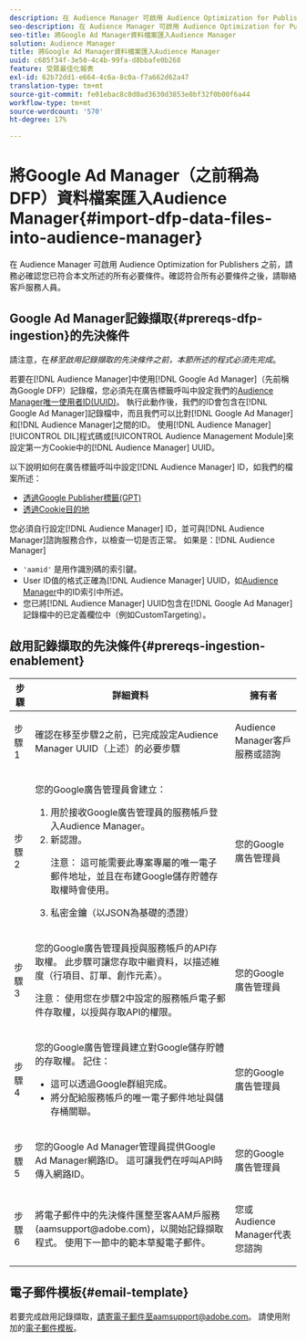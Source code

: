 ```yaml
---
description: 在 Audience Manager 可啟用 Audience Optimization for Publishers 之前，請務必確認您已符合本文所述的所有必要條件。確認符合所有必要條件之後，請聯絡客戶服務人員。
seo-description: 在 Audience Manager 可啟用 Audience Optimization for Publishers 之前，請務必確認您已符合本文所述的所有必要條件。確認符合所有必要條件之後，請聯絡客戶服務人員。
seo-title: 將Google Ad Manager資料檔案匯入Audience Manager
solution: Audience Manager
title: 將Google Ad Manager資料檔案匯入Audience Manager
uuid: c685f34f-3e50-4c4b-99fa-d8bbafe0b268
feature: 受眾最佳化報表
exl-id: 62b72dd1-e664-4c6a-8c0a-f7a662d62a47
translation-type: tm+mt
source-git-commit: fe01ebac8c0d0ad3630d3853e0bf32f0b00f6a44
workflow-type: tm+mt
source-wordcount: '570'
ht-degree: 17%

---
```


# 將Google Ad Manager（之前稱為DFP）資料檔案匯入Audience Manager{#import-dfp-data-files-into-audience-manager}

在 Audience Manager 可啟用 Audience Optimization for Publishers 之前，請務必確認您已符合本文所述的所有必要條件。確認符合所有必要條件之後，請聯絡客戶服務人員。

## Google Ad Manager記錄擷取{#prereqs-dfp-ingestion}的先決條件

請注意，在&#x200B;*移至啟用記錄擷取的先決條件之前，本節所述的程式必須先完成*。

若要在[!DNL Audience Manager]中使用[!DNL Google Ad Manager]（先前稱為Google DFP）記錄檔，您必須先在廣告標籤呼叫中設定我們的[Audience Manager唯一使用者ID(UUID)](../../../reference/ids-in-aam.md)。 執行此動作後，我們的ID會包含在[!DNL Google Ad Manager]記錄檔中，而且我們可以比對[!DNL Google Ad Manager]和[!DNL Audience Manager]之間的ID。 使用[!DNL Audience Manager] [!UICONTROL DIL]程式碼或[!UICONTROL Audience Management Module]來設定第一方Cookie中的[!DNL Audience Manager] UUID。

以下說明如何在廣告標籤呼叫中設定[!DNL Audience Manager] ID，如我們的檔案所述：

* [透過Google Publisher標籤(GPT)](../../../integration/gpt-aam-destination/gpt-aam-modify-api.md)
* [透過Cookie目的地](../../../integration/gpt-aam-destination/gpt-aam-create-destination.md)

您必須自行設定[!DNL Audience Manager] ID，並可與[!DNL Audience Manager]諮詢服務合作，以檢查一切是否正常。 如果是：[!DNL Audience Manager]

* `'aamid'` 是用作識別碼的索引鍵。
* User ID值的格式正確為[!DNL Audience Manager] UUID，如[Audience Manager](../../../reference/ids-in-aam.md)中的ID索引中所述。
* 您已將[!DNL Audience Manager] UUID包含在[!DNL Google Ad Manager]記錄檔中的已定義欄位中（例如CustomTargeting）。

## 啟用記錄擷取的先決條件{#prereqs-ingestion-enablement}

<table id="table_C980A9F9B0FB4157B4908A64768B1571"> 
 <thead> 
  <tr> 
   <th colname="col1" class="entry"> 步驟 </th> 
   <th colname="col2" class="entry"> 詳細資料 </th> 
   <th colname="col3" class="entry"> 擁有者 </th> 
  </tr> 
 </thead>
 <tbody> 
  <tr> 
   <td colname="col1"> <p>步驟 1 </p> </td> 
   <td colname="col2"> <p>確認在移至步驟2之前，已完成設定<span class="keyword">Audience Manager</span> UUID（上述）的必要步驟 </p> </td> 
   <td colname="col3"> <p><span class="keyword"> Audience </span> Manager客戶服務或諮詢 </p> </td> 
  </tr> 
  <tr> 
   <td colname="col1"> <p>步驟 2 </p> </td> 
   <td colname="col2"> <p>您的Google廣告管理員會建立： </p> <p> 
     <ol id="ol_FCFA9B11CFF948A488DF9CB298FC04C4"> 
      <li id="li_BC946EDCC3324578AEB64EDDA55B5ACA">用於接收Google廣告管理員的服務帳戶登入<span class="keyword">Audience Manager</span>。 </li> 
      <li id="li_6B2FC7D73A3246419E55C004E17ACA25">新認證。 <p>注意： 這可能需要此專案專屬的唯一電子郵件地址，並且在布建Google儲存貯體存取權時會使用。 </p> </li> 
      <li id="li_95444B9FD1B34659A9634814B262A681">私密金鑰（以JSON為基礎的憑證） </li> 
     </ol> </p> </td> 
   <td colname="col3"> <p>您的Google廣告管理員 </p> </td> 
  </tr> 
  <tr> 
   <td colname="col1"> <p>步驟 3 </p> </td> 
   <td colname="col2"> <p>您的Google廣告管理員授與服務帳戶的API存取權。 此步驟可讓您存取中繼資料，以描述維度（行項目、訂單、創作元素）。 <p>注意： 使用您在步驟2中設定的服務帳戶電子郵件存取權，以授與存取API的權限。 </p> </p> </td> 
   <td colname="col3"> <p>您的Google廣告管理員 </p> </td> 
  </tr> 
  <tr> 
   <td colname="col1"> <p>步驟 4 </p> </td> 
   <td colname="col2"> <p>您的Google廣告管理員建立對Google儲存貯體的存取權。 記住： </p> <p> 
     <ul id="ul_3E8DCC73454243D998BD9024D0966A4E"> 
      <li id="li_3691DBD28006412288458175F75873C6">這可以透過Google群組完成。 </li> 
      <li id="li_4774806B263245CEAAAB89BD2AA7F23F">將分配給服務帳戶的唯一電子郵件地址與儲存桶關聯。 </li> 
     </ul> </p> </td> 
   <td colname="col3"> <p>您的Google廣告管理員 </p> </td> 
  </tr> 
  <tr> 
   <td colname="col1"> <p>步驟 5 </p> </td> 
   <td colname="col2"> <p>您的Google Ad Manager管理員提供Google Ad Manager網路ID。 這可讓我們在呼叫API時傳入網路ID。 </p> </td> 
   <td colname="col3"> <p>您的Google廣告管理員 </p> </td> 
  </tr> 
  <tr> 
   <td colname="col1"> <p>步驟 6 </p> </td> 
   <td colname="col2"> <p>將電子郵件中的先決條件匯整至客AAM戶服務(aamsupport@adobe.com)，以開始記錄擷取程式。 使用下一節中的範本草擬電子郵件。 </p> </td> 
   <td colname="col3"> <p>您或<span class="keyword">Audience Manager</span>代表您諮詢 </p> </td> 
  </tr> 
 </tbody> 
</table>

## 電子郵件模板{#email-template}

若要完成啟用記錄擷取，請寄電子郵件至aamsupport@adobe.com。 請使用附加的[電子郵件模板](assets/enable_dfp_ingestion.txt)。
